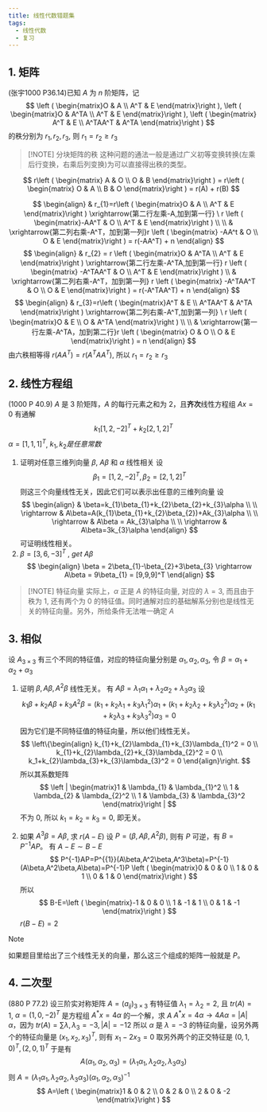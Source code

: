 ```yaml
---
title: 线性代数错题集
tags:
  - 线性代数
  - 复习
---
```


## 1. 矩阵
(张宇1000 P36.14)已知 $A$ 为 $n$ 阶矩阵，记
$$
\left ( \begin{matrix}O & A  \\
A^T & E
 \end{matrix}\right ),
 \left ( \begin{matrix}O & A^TA  \\
A^T & E
 \end{matrix}\right ), 
 \left ( \begin{matrix} A^T & E  \\
A^TAA^T & A^TA
 \end{matrix}\right )
$$ 的秩分别为 $r_{1},r_{2},r_{3}$, 则 $r_{1}=r_{2} \geq r_{3}$

> [!NOTE] 分块矩阵的秩
> 这种问题的通法一般是通过广义初等变换转换(左乘后行变换，右乘后列变换)为可以直接得出秩的类型。

$$
r\left ( \begin{matrix} A & O  \\
O  & B 
 \end{matrix}\right ) = r\left ( \begin{matrix} O & A  \\
B  & O 
 \end{matrix}\right ) = r(A) + r(B)
$$

$$
\begin{align}
& r_{1}=r\left ( \begin{matrix}O & A  \\
A^T & E
 \end{matrix}\right ) \xrightarrow{第二行左乘-A,加到第一行} \ r \left ( \begin{matrix}-AA^T & O  \\ 
A^T & E
 \end{matrix}\right ) \\ \\
& \xrightarrow{第二列右乘-A^T，加到第一列}r \left ( \begin{matrix} -AA^t & O \\
O & E
 \end{matrix}\right ) = r(-AA^T) + n
 \end{align} 
$$
$$
\begin{align}
& r_{2} = r \left ( \begin{matrix}O & A^TA  \\
A^T & E
 \end{matrix}\right ) \xrightarrow{第二行左乘-A^TA,加到第一行}
 r \left ( \begin{matrix} -A^TAA^T & O  \\
A^T & E 
 \end{matrix}\right ) \\ 
& \xrightarrow{第二列右乘-A^T，加到第一列} r \left ( \begin{matrix} -A^TAA^T & O \\
O & E
 \end{matrix}\right ) = r(-A^TAA^T) + n
 \end{align}
$$
$$
\begin{align}
& r_{3}=r\left ( \begin{matrix}A^T & E  \\
A^TAA^T & A^TA
 \end{matrix}\right ) \xrightarrow{第二列右乘-A^T,加到第一列} \ r \left ( \begin{matrix}O & E  \\ 
O & A^TA
 \end{matrix}\right ) \\ \\
& \xrightarrow{第一行左乘-A^TA，加到第二行}r \left ( \begin{matrix} O & O \\
O & E
 \end{matrix}\right ) = n
 \end{align} 
$$
由六秩相等得 $r(AA^T)=r(A^TAA^T)$, 所以 $r_{1}=r_{2} \geq r_{3}$

## 2. 线性方程组
(1000 P 40.9) $A$ 是 $3$ 阶矩阵，$A$ 的每行元素之和为 $2$，且**齐次**线性方程组 $Ax=0$ 有通解
$$
k_{1}[1,2,-2]^T+k_{2}[2,1,2]^T
$$
$\alpha = [1,1,1]^T$, $k_{1},k_{2}是任意常数$
1. 证明对任意三维列向量 $\beta$,  $A\beta$ 和 $\alpha$ 线性相关
设
$$
\beta_{1}=[1,2,-2]^T,\beta_{2}=[2,1,2]^T
$$
则这三个向量线性无关，因此它们可以表示出任意的三维列向量
设
$$
\begin{align}
& \beta=k_{1}\beta_{1}+k_{2}\beta_{2}+k_{3}\alpha \\ \\
\rightarrow & A\beta=A(k_{1}\beta_{1}+k_{2}\beta_{2})+Ak_{3}\alpha \\ \\
\rightarrow & A\beta = Ak_{3}\alpha \\ \\
\rightarrow & A\beta=3k_{3}\alpha 
\end{align}
$$
可证明线性相关。
2. $\beta=[3,6,-3]^T$ , $get \ A\beta$
$$
\begin{align}
\beta = 2\beta_{1}-\beta_{2}+3\beta_{3} \rightarrow A\beta = 9\beta_{1} = [9,9,9]^T
\end{align}
$$

> [!NOTE] 特征向量
> 实际上，$\alpha$ 正是 $A$ 的特征向量, 对应的 $\lambda=3$, 而且由于秩为 $1$, 还有两个为 $0$ 的特征值。同时通解对应的基础解系分别也是线性无关的特征向量。另外，所给条件无法唯一确定 $A$

## 3. 相似
设 $A_{3\times 3}$ 有三个不同的特征值，对应的特征向量分别是 $\alpha_{1},\alpha_{2},\alpha_{3}$, 令 $\beta = \alpha_{1}+\alpha_{2}+\alpha_{3}$
1. 证明 $\beta, A\beta, A^2\beta$ 线性无关。
有 $A\beta=\lambda_{1}\alpha_{1}+\lambda_{2}\alpha_{2}+\lambda_{3}\alpha_{3}$
设
$$
k_{1}\beta + k_{2}A\beta+k_{3}A^2\beta = (k_{1}+k_{2}\lambda_{1}+k_{3}\lambda_{1}^2) \alpha_{1}+(k_{1}+k_{2}\lambda_{2}+k_{3}\lambda_{2}^2) \alpha_{2}+
(k_{1}+k_{2}\lambda_{3}+k_{3}\lambda_{3}^2)\alpha_{3} = 0
$$
因为它们是不同特征值的特征向量，所以他们线性无关。
$$
\left\{\begin{align} k_{1}+k_{2}\lambda_{1}+k_{3}\lambda_{1}^2 = 0 \\
k_{1}+k_{2}\lambda_{2}+k_{3}\lambda_{2}^2 = 0 \\
k_1+k_{2}\lambda_{3}+k_{3}\lambda_{3}^2 = 0
\end{align}\right.
$$
所以其系数矩阵
$$
\left | \begin{matrix}1 & \lambda_{1} & \lambda_{1}^2 \\
1 & \lambda_{2} & \lambda_{2}^2 \\
1 & \lambda_{3} & \lambda_{3}^2
 \end{matrix}\right |
$$
不为 $0$, 所以 $k_1=k_{2}=k_{3}=0$, 即无关。

2. 如果 $A^3\beta=A\beta$, 求 $r(A-E)$
设 $P=(\beta,A\beta,A^2\beta)$, 则有 $P$ 可逆，有 $B=P^{-1}AP$。
有 $A-E \sim B-E$
$$
P^{-1}AP=P^{{1}}(A\beta,A^2\beta,A^3\beta)=P^{-1}(A\beta,A^2\beta,A\beta)=P^{-1}P \left ( \begin{matrix}0 & 0 & 0 \\
1 & 0 & 1 \\
0 & 1 & 0
 \end{matrix}\right )
$$
所以
$$
B-E=\left ( \begin{matrix}-1 & 0 & 0 \\
1 & -1 & 1 \\
0 & 1 & -1
 \end{matrix}\right )
$$
$r(B-E)=2$

>[!note] 
>如果题目里给出了三个线性无关的向量，那么这三个组成的矩阵一般就是 $P$。


## 4. 二次型
(880 P 77.2) 设三阶实对称矩阵 $A=(a_{ij})_{3\times 3}$ 有特征值 $\lambda_{1}=\lambda_{2}=2$, 且 $tr(A)=1$, $\alpha=(1,0,-2)^T$ 是方程组 $A^*x=4\alpha$ 的一个解，求 $A$
$A^*x=4\alpha \to 4A \alpha =|A|\alpha$，因为 $tr(A)=\sum \lambda,\lambda_{3}=-3,|A|=-12$
所以 $\alpha$ 是 $\lambda=-3$ 的特征向量，设另外两个的特征向量是 $(x_{1},x_{2},x_{3})^T$, 则有 $x_{1}-2x_{3}=0$
取另外两个的正交特征是 $(0,1,0)^T,(2,0,1)^T$
于是有
$$
A(\alpha_{1},\alpha_{2},\alpha_{3}) = (\lambda_{1}\alpha_{1},\lambda_{2}\alpha_{2},\lambda_{3}\alpha_{3})
$$
则 $A=(\lambda_{1}\alpha_{1},\lambda_{2}\alpha_{2},\lambda_{3}\alpha_{3})(\alpha_{1},\alpha_{2},\alpha_{3})^{-1}$
$$
A=\left ( \begin{matrix}1 & 0 & 2 \\
0 & 2 & 0 \\
2 & 0 & -2
 \end{matrix}\right )
$$
